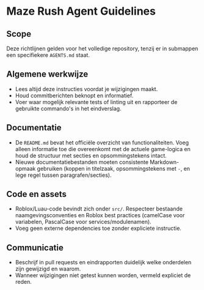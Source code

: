 # Maze Rush Agent Guidelines

## Scope
Deze richtlijnen gelden voor het volledige repository, tenzij er in submappen een specifiekere `AGENTS.md` staat.

## Algemene werkwijze
- Lees altijd deze instructies voordat je wijzigingen maakt.
- Houd commitberichten beknopt en informatief.
- Voer waar mogelijk relevante tests of linting uit en rapporteer de gebruikte commando's in het eindverslag.

## Documentatie
- De `README.md` bevat het officiële overzicht van functionaliteiten. Voeg alleen informatie toe die overeenkomt met de actuele game-logica en houd de structuur met secties en opsommingstekens intact.
- Nieuwe documentatiebestanden moeten consistente Markdown-opmaak gebruiken (koppen in titelzaak, opsommingstekens met `-`, en lege regel tussen paragrafen/secties).

## Code en assets
- Roblox/Luau-code bevindt zich onder `src/`. Respecteer bestaande naamgevingsconventies en Roblox best practices (camelCase voor variabelen, PascalCase voor services/modulenamen).
- Voeg geen externe dependencies toe zonder expliciete instructie.

## Communicatie
- Beschrijf in pull requests en eindrapporten duidelijk welke onderdelen zijn gewijzigd en waarom.
- Wanneer wijzigingen niet getest kunnen worden, vermeld expliciet de reden.

